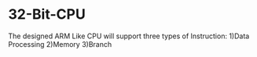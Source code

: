 # 32-Bit-CPU
The designed ARM Like CPU will support three types of Instruction:
1)Data Processing
2)Memory
3)Branch
